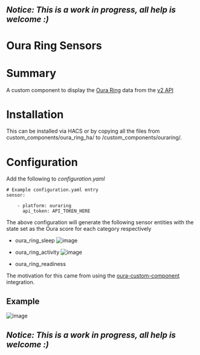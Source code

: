 ## *Notice: This is a work in progress, all help is welcome :)*

# Oura Ring Sensors

# Summary
A custom component to display the [Oura Ring](https://cloud.ouraring.com/) data from the [v2 API](https://cloud.ouraring.com/docs/)

# Installation
This can be installed via HACS or by copying all the files from custom_components/oura_ring_ha/ to <config directory>/custom_components/ouraring/.

# Configuration
Add the following to *configuration.yaml*

    # Example configuration.yaml entry
    sensor:
    
        - platform: ouraring
          api_token: API_TOKEN_HERE

The above configuration will generate the following sensor entities with the state set as the Oura score for each category respectively
   
   - oura_ring_sleep
   ![image](https://user-images.githubusercontent.com/3003773/197370662-e41a9230-ad9d-4196-81d8-7e2a918dacbd.png)

   - oura_ring_activity
   ![image](https://user-images.githubusercontent.com/3003773/197370672-82df839d-fbcc-4461-ae85-9314d33cea5f.png)

   - oura_ring_readiness
    
The motivation for this came from using the [oura-custom-component](https://github.com/nitobuendia/oura-custom-component) integration.

## Example
![image](https://user-images.githubusercontent.com/3003773/197098406-c7160300-b1a9-46e2-b00e-198b7f95003f.png)

## *Notice: This is a work in progress, all help is welcome :)*


